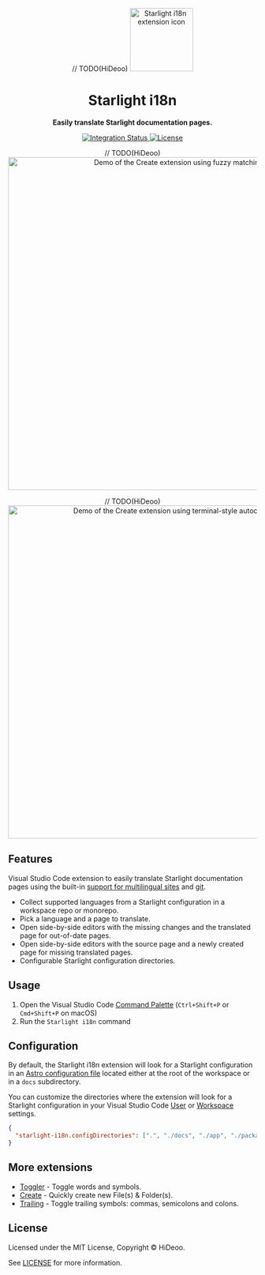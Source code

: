 <div align="center">
  // TODO(HiDeoo)
  <img alt="Starlight i18n extension icon" src="https://i.imgur.com/R2xcaBh.png" width="128" />
  <h1>Starlight i18n</h1>
</div>

<div align="center">
  <p><strong>Easily translate Starlight documentation pages.</strong></p>
  <p>
    <a href="https://github.com/HiDeoo/starlight-i18n/actions/workflows/integration.yml">
      <img alt="Integration Status" src="https://github.com/HiDeoo/starlight-i18n/actions/workflows/integration.yml/badge.svg" />
    </a>
    <a href="https://github.com/HiDeoo/starlight-i18n/blob/main/LICENSE">
      <img alt="License" src="https://badgen.net/github/license/HiDeoo/starlight-i18n" />
    </a>
  </p>
  <p>
    // TODO(HiDeoo)
    <a href="https://i.imgur.com/9IvyqoS.gif" title="Demo of the Create extension using fuzzy matching">
      <img alt="Demo of the Create extension using fuzzy matching" src="https://i.imgur.com/9IvyqoS.gif" width="675" />
    </a>
  </p>
  <p>
    // TODO(HiDeoo)
    <a href="https://i.imgur.com/7OnFzbj.gif" title="Demo of the Create extension using terminal-style autocomplete">
      <img alt="Demo of the Create extension using terminal-style autocomplete" src="https://i.imgur.com/7OnFzbj.gif" width="675" />
    </a>
  </p>
</div>

## Features

Visual Studio Code extension to easily translate Starlight documentation pages using the built-in [support for multilingual sites](https://starlight.astro.build/guides/i18n/) and [git](https://git-scm.com/).

- Collect supported languages from a Starlight configuration in a workspace repo or monorepo.
- Pick a language and a page to translate.
- Open side-by-side editors with the missing changes and the translated page for out-of-date pages.
- Open side-by-side editors with the source page and a newly created page for missing translated pages.
- Configurable Starlight configuration directories.

## Usage

1. Open the Visual Studio Code [Command Palette](https://code.visualstudio.com/docs/getstarted/userinterface#_command-palette) (`Ctrl+Shift+P` or `Cmd+Shift+P` on macOS)
2. Run the `Starlight i18n` command

## Configuration

By default, the Starlight i18n extension will look for a Starlight configuration in an [Astro configuration file](https://docs.astro.build/en/guides/configuring-astro/#supported-config-file-types) located either at the root of the workspace or in a `docs` subdirectory.

You can customize the directories where the extension will look for a Starlight configuration in your Visual Studio Code [User](https://code.visualstudio.com/docs/getstarted/settings#_settings-editor) or [Workspace](https://code.visualstudio.com/docs/getstarted/settings#_workspace-settings) settings.

```json
{
  "starlight-i18n.configDirectories": [".", "./docs", "./app", "./packages/docs"]
}
```

## More extensions

- [Toggler](https://marketplace.visualstudio.com/items?itemName=hideoo.toggler) - Toggle words and symbols.
- [Create](https://marketplace.visualstudio.com/items?itemName=hideoo.create) - Quickly create new File(s) & Folder(s).
- [Trailing](https://marketplace.visualstudio.com/items?itemName=hideoo.trailing) - Toggle trailing symbols: commas, semicolons and colons.

## License

Licensed under the MIT License, Copyright © HiDeoo.

See [LICENSE](https://github.com/HiDeoo/starlight-i18n/blob/main/LICENSE) for more information.

